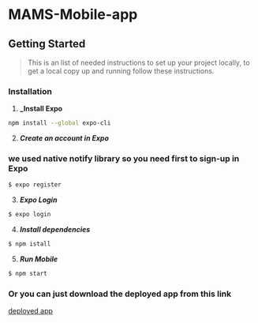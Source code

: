 # MAMS-Mobile-app
## Getting Started

> This is an list of needed instructions to set up your project locally, to get a local copy up and running follow these instructions.

### Installation

1. **_Install Expo**

```sh
npm install --global expo-cli
```

2. **_Create an account in Expo_**

<h3>we used native notify library so you need first to sign-up in Expo </h3>

```sh
$ expo register
```

3. **_Expo Login_**

```sh
$ expo login
```
4. **_Install dependencies_**

```sh
$ npm istall
```
5. **_Run Mobile_**

```sh
$ npm start
```

<h3> Or you can just download the deployed app from this link</h3>

[deployed app](https://exp-shell-app-assets.s3.us-west-1.amazonaws.com/android/%40youssefwalid/MAMS-Mobile-app-6a1fa7c2309146349ea3957a5d3fbc30-signed.apk)